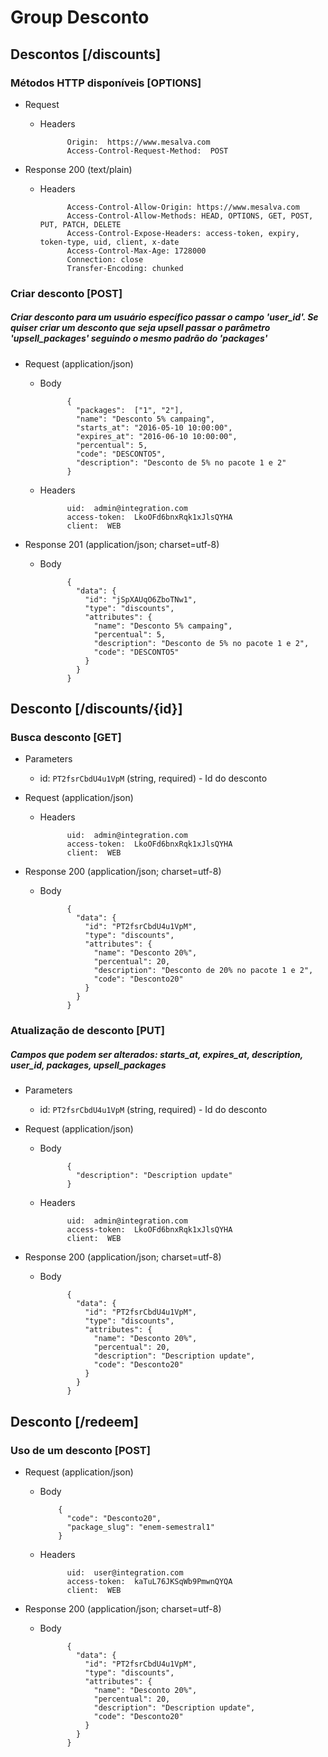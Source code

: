 # Group Desconto

## Descontos [/discounts]
### Métodos HTTP disponíveis [OPTIONS]

+ Request
    + Headers

                Origin:  https://www.mesalva.com
                Access-Control-Request-Method:  POST


+ Response 200 (text/plain)

    + Headers

                Access-Control-Allow-Origin: https://www.mesalva.com
                Access-Control-Allow-Methods: HEAD, OPTIONS, GET, POST, PUT, PATCH, DELETE
                Access-Control-Expose-Headers: access-token, expiry, token-type, uid, client, x-date
                Access-Control-Max-Age: 1728000
                Connection: close
                Transfer-Encoding: chunked


### Criar desconto [POST]
##### Criar desconto para um usuário específico passar o campo 'user_id'. Se quiser criar um desconto que seja upsell passar o parâmetro 'upsell_packages' seguindo o mesmo padrão do 'packages'

+ Request (application/json)
    + Body

                {
                  "packages":  ["1", "2"],
                  "name": "Desconto 5% campaing",
                  "starts_at": "2016-05-10 10:00:00",
                  "expires_at": "2016-06-10 10:00:00",
                  "percentual": 5,
                  "code": "DESCONTO5",
                  "description": "Desconto de 5% no pacote 1 e 2"
                }

    + Headers

                uid:  admin@integration.com
                access-token:  LkoOFd6bnxRqk1xJlsQYHA
                client:  WEB

+ Response 201 (application/json; charset=utf-8)
    + Body

                {
                  "data": {
                    "id": "jSpXAUqO6ZboTNw1",
                    "type": "discounts",
                    "attributes": {
                      "name": "Desconto 5% campaing",
                      "percentual": 5,
                      "description": "Desconto de 5% no pacote 1 e 2",
                      "code": "DESCONTO5"
                    }
                  }
                }


## Desconto [/discounts/{id}]
### Busca desconto [GET]

+ Parameters
    + id: `PT2fsrCbdU4u1VpM` (string, required) - Id do desconto

+ Request (application/json)
    + Headers

                uid:  admin@integration.com
                access-token:  LkoOFd6bnxRqk1xJlsQYHA
                client:  WEB

+ Response 200 (application/json; charset=utf-8)
    + Body

                {
                  "data": {
                    "id": "PT2fsrCbdU4u1VpM",
                    "type": "discounts",
                    "attributes": {
                      "name": "Desconto 20%",
                      "percentual": 20,
                      "description": "Desconto de 20% no pacote 1 e 2",
                      "code": "Desconto20"
                    }
                  }
                }


### Atualização de desconto [PUT]
##### Campos que podem ser alterados: starts_at, expires_at, description, user_id, packages, upsell_packages

+ Parameters
    + id: `PT2fsrCbdU4u1VpM` (string, required) - Id do desconto

+ Request (application/json)
    + Body

                {
                  "description": "Description update"
                }

    + Headers

                uid:  admin@integration.com
                access-token:  LkoOFd6bnxRqk1xJlsQYHA
                client:  WEB

+ Response 200 (application/json; charset=utf-8)
    + Body

                {
                  "data": {
                    "id": "PT2fsrCbdU4u1VpM",
                    "type": "discounts",
                    "attributes": {
                      "name": "Desconto 20%",
                      "percentual": 20,
                      "description": "Description update",
                      "code": "Desconto20"
                    }
                  }
                }


## Desconto [/redeem]
### Uso de um desconto [POST]
+ Request (application/json)
    + Body

              {
                "code": "Desconto20",
                "package_slug": "enem-semestral1"
              }

    + Headers

                uid:  user@integration.com
                access-token:  kaTuL76JKSqWb9PmwnQYQA
                client:  WEB

+ Response 200 (application/json; charset=utf-8)
    + Body

                {
                  "data": {
                    "id": "PT2fsrCbdU4u1VpM",
                    "type": "discounts",
                    "attributes": {
                      "name": "Desconto 20%",
                      "percentual": 20,
                      "description": "Description update",
                      "code": "Desconto20"
                    }
                  }
                }

